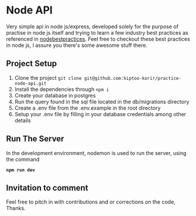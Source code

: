 # Node API

Very simple api in node js/express, developed solely for the purpose of practise in node js itself and trying to learn a few industry best practices as referenced in [nodebestpractices](https://github.com/goldbergyoni/nodebestpractices). Feel free to checkout these best practices in node js, I assure you there's some awesome stuff there.

## Project Setup

1. Clone the project `git clone git@github.com:kiptoo-korir/practice-node-api.git`
2. Install the dependencies through `npm i`
3. Create your database in postgres
4. Run the query found in the sql file located in the db/migrations directory
5. Create a .env file from the .env.example in the root directory
6. Setup your .env file by filling in your database credentials among other details

## Run The Server

In the development environment, nodemon is used to run the server, using the command

**`npm run dev`**

## Invitation to comment

Feel free to pitch in with contributions and or corrections on the code, Thanks.
